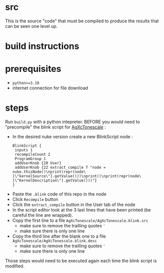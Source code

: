 # src

This is the source "code" that must be compiled to produce the results that can
be seen one level up.

# build instructions

# prerequisites

* `python>=3.10`
* internet connection for file download

# steps

Run `build.py` with a python intepreter. BEFORE you would need to "precompile"
the blink script for [AgXcTonescale](AgXcTonescale) :

- In the desired nuke version create a new BlinkScript node :
    ```
    BlinkScript {
     inputs 1
     recompileCount 2
     ProgramGroup 1
     addUserKnob {20 User}
     addUserKnob {22 extract_compile T "node = nuke.thisNode()\nprint(repr(node\[\"kernelSource\"].getValue()))\nprint()\nprint(repr(node\[\"KernelDescription\"].getValue()))"}
    }
    ```
- Paste the `.blink` code of this repo in the node
- Click `Recompile` button
- Click the `extract_compile` button in the User tab of the node
- In the script editor look at the 3 last lines that have been printed (be careful the
 line are wrapped).
- Copy the first line to a file `AgXcTonescale/AgXcTonescale.blink.src`
  * make sure to remove the trailling quotes `'`
  * make sure there is only one line
- Copy the third line after the blank one to a file `AgXcTonescale/AgXcTonescale.blink.desc`
  * make sure to remove the trailling quotes `'`
  * make sure there is only one line

Those steps would need to be executed again each time the blink script is modified.
